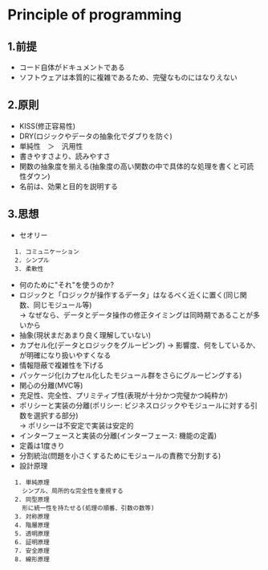 # Principle of programming

## 1.前提
- コード自体がドキュメントである
- ソフトウェアは本質的に複雑であるため、完璧なものにはなりえない

## 2.原則
- KISS(修正容易性)
- DRY(ロジックやデータの抽象化でダブりを防ぐ)
- 単純性　＞　汎用性
- 書きやすさより、読みやすさ
- 関数の抽象度を揃える(抽象度の高い関数の中で具体的な処理を書くと可読性ダウン)
- 名前は、効果と目的を説明する

## 3.思想
- セオリー
```
  1. コミュニケーション
  2. シンプル
  3. 柔軟性
```
- 何のために"それ"を使うのか?
- ロジックと「ロジックが操作するデータ」はなるべく近くに置く(同じ関数、同じモジュール等)  
  → なぜなら、データとデータ操作の修正タイミングは同時期であることが多いから
- 抽象(現状まだあまり良く理解していない)
- カプセル化(データとロジックをグルーピング)
  → 影響度、何をしているか、が明確になり扱いやすくなる
- 情報隠蔽で複雑性を下げる
- パッケージ化(カプセル化したモジュール群をさらにグルーピングする)
- 関心の分離(MVC等)
- 充足性、完全性、プリミティブ性(表現が十分かつ完璧かつ純粋か)
- ポリシーと実装の分離(ポリシー: ビジネスロジックやモジュールに対する引数を選択する部分)  
  → ポリシーは不安定で実装は安定的
- インターフェースと実装の分離(インターフェース: 機能の定義)
- 定義は1度きり
- 分割統治(問題を小さくするためにモジュールの責務で分割する)
- 設計原理
```
  1. 単純原理
    シンプル、局所的な完全性を重視する
  2. 同型原理
    形に統一性を持たせる(処理の順番、引数の数等)
  3. 対称原理
  4. 階層原理
  5. 透明原理
  6. 証明原理
  7. 安全原理
  8. 線形原理
```
